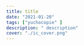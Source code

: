 ```yaml
---
title: title
date: "2021-01-20"
tags: ["yuchocopie" ]
description: " description"
cover: "./ic_cover.png"
---
```



